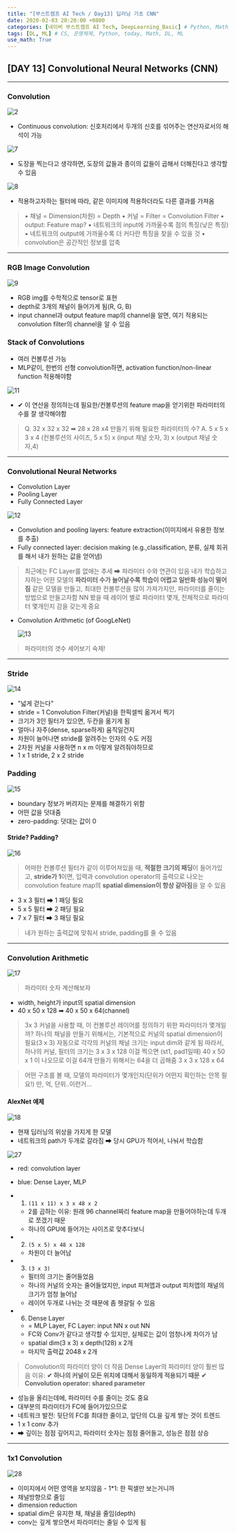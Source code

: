 ```yaml
---
title: "[부스트캠프 AI Tech / Day13] 딥러닝 기초 CNN"
date: 2020-02-03 20:20:00 +0800
categories: [네이버 부스트캠프 AI Tech, DeepLearning_Basic] # Python, Math_AI, DeepLearning_Basic
tags: [DL, ML] # CS, 운영체제, Python, today, Math, DL, ML
use_math: True
---
```



## **[DAY 13] Convolutional Neural Networks (CNN)**

---

### **Convolution**

![2](/assets/img/sources/2021-02-03-10-53-04.png)

- Continuous convolution: 신호처리에서 두개의 신호를 섞어주는 연산자로서의 해석이 가능

![7](/assets/img/sources/2021-02-03-10-55-04.png)

- 도장을 찍는다고 생각하면, 도장의 값들과 종이의 값들이 곱해서 더해진다고 생각할 수 있음

![8](/assets/img/sources/2021-02-03-10-55-25.png)

- 적용하고자하는 필터에 따라, 같은 이미지에 적용하더라도 다른 결과를 가져옴

> ▪ 채널 = Dimension(차원) = Depth
> ▪ 커널 = Filter = Convolution Filter
> ▪ output: Feature map?
> ▪ 네트워크의 input에 가까울수록 점의 특징(낮은 특징)
> ▪ 네트워크의 output에 가까울수록 더 커다란 특징을 찾을 수 있을 것
> ▪ convolution은 공간적인 정보를 압축
---

### **RGB Image Convolution**

![9](/assets/img/sources/2021-02-03-10-56-35.png)

- RGB img를 수학적으로 tensor로 표현
- depth로 3개의 채널이 들어가게 됨(R, G, B)
- input channel과 output feature map의 channel을 알면, 여기 적용되는 convolution filter의 channel을 알 수 있음

### **Stack of Convolutions**

- 여러 컨볼루션 가능
- MLP같이, 한번의 선형 convolution하면, activation function/non-linear function 적용해야함

![11](/assets/img/sources/2021-02-03-11-02-17.png)

- ✔ 이 연산을 정의하는데 필요한/컨볼루션의 feature map을 얻기위한 파라미터의 수를 잘 생각해야함

> Q. 32 x 32 x 32 ➡ 28 x 28 x4 만들기 위해 필요한 파라미터의 수?
> A. 5 x 5 x 3 x 4
> (컨볼루션의 사이즈, 5 x 5) x (input 채널 숫자, 3) x (output 채널 숫자,4)

---

### Convolutional Neural Networks

- Convolution Layer
- Pooling Layer
- Fully Connected Layer

![12](/assets/img/sources/2021-02-03-11-10-25.png)

- Convolution and pooling layers: feature extraction(이미지에서 유용한 정보를 추출)
- Fully connected layer: decision making (e.g.,classification, 분류, 실제 회귀를 해서 내가 원하는 값을 얻어냄)

> 최근에는 FC Layer를 없애는 추세
> ➡ 파라미터 수와 연관이 있음
> 내가 학습하고자하는 어떤 모델의 **파라미터 수가 늘어날수록 학습이 어렵고 일반화 성능이 떨어짐**
> 같은 모델을 만들고, 최대한 컨볼루션을 많이 가져가지만, 파라미터를 줄이는 방법으로 만들고자함
> NN 봤을 때 레이어 별로 파라미터 몇개, 전체적으로 파라미터 몇개인지 감을 갖는게 중요

- Convolution Arithmetic (of GoogLeNet)

  ![13](/assets/img/sources/2021-02-03-11-12-54.png)

> 파라미터의 갯수 세어보기 숙제!

---

### **Stride**

![14](/assets/img/sources/2021-02-03-11-17-19.png)

- "넓게 걷는다"
- stride = 1 Convolution Filter(커널)을 한픽셀씩 옮겨서 찍기
- 크기가 3인 필터가 있으면, 두칸을 옮기게 됨
- 얼마나 자주(dense, sparse하게) 움직일건지
- 차원이 늘어나면 stride를 알려주는 인자의 수도 커짐
- 2차원 커널을 사용하면 n x m 이렇게 알려줘야하므로
- 1 x 1 stride, 2 x 2 stride

### **Padding**

![15](/assets/img/sources/2021-02-03-11-17-34.png)

- boundary 정보가 버려지는 문제를 해결하기 위함
- 어떤 값을 덧대줌
- zero-padding: 덧대는 값이 0

#### Stride? Padding?

![16](/assets/img/sources/2021-02-03-11-18-05.png)

> 어떠한 컨볼루션 필터가 같이 이루어져있을 때, **적절한 크기의 패딩**이 들어가있고, **stride가 1**이면, 입력과 convolution operator의 출력으로 나오는 convolution feature map의 **spatial dimension이 항상 같아짐**을 알 수 있음

- 3 x 3 필터 ➡ 1 패딩 필요
- 5 x 5 필터 ➡ 2 패딩 필요
- 7 x 7 필터 ➡ 3 패딩 필요

> 내가 원하는 출력값에 맞춰서 stride, padding를 줄 수 있음

---

### **Convolution Arithmetic**

![17](/assets/img/sources/2021-02-03-11-27-48.png)

> 파라미터 숫자 계산해보자

- width, height가 input의 spatial dimension
- 40 x 50 x 128 ➡ 40 x 50 x 64(channel)

> 3x 3 커널을 사용할 때, 이 컨볼루션 레이어를 정의하기 위한 파라미터가 몇개일까?
> 하나의 채널을 만들기 위해서는, 기본적으로 커널의 spatial dimension이 필요(3 x 3)
> 자동으로 각각의 커널의 채널 크기는 input dim와 같게 됨
> 따라서, 하나의 커널, 필터의 크기는 3 x 3 x 128 이걸 찍으면 (st1, pad1일때) 40 x 50 x 1 이 나오므로 이걸 64개 만들기 위해서는 64을 더 곱해줌
> 3 x 3 x 128 x 64

> 어떤 구조를 볼 때, 모델의 파라미터가 몇개인지(단위가 어떤지 확인하는 안목 필요!) 만, 억, 단위..이런거...

#### **AlexNet 예제**

![18](/assets/img/sources/2021-02-03-11-28-58.png)

- 현재 딥러닝의 위상을 가지게 한 모델
- 네트워크의 path가 두개로 갈라짐 ➡ 당시 GPU가 적어서, 나눠서 학습함

![27](/assets/img/sources/2021-02-03-11-37-03.png)

- red: convolution layer
- blue: Dense Layer, MLP

- 1. `(11 x 11) x 3 x 48 x 2`
  - 2를 곱하는 이유: 원래 96 channel짜리 feature map을 만들어야하는데 두개로 쪼갰기 때문
  - 하나의 GPU에 들어가는 사이즈로 맞추다보니
- 2. `(5 x 5) x 48 x 128`
  - 차원이 더 늘어남
- 3. `(3 x 3)`
  - 필터의 크기는 줄어들었음
  - 하나의 커널의 숫자는 줄어들었지만, input 피쳐맵과 output 피처맵의 채널의 크기가 엄청 늘어남
  - 레이어 두개로 나뉘는 것 때문에 좀 헷갈릴 수 있음
- 6. Dense Layer
  - = MLP Layer, FC Layer: input NN  x out NN
  - FC와 Conv가 같다고 생각할 수 있지만, 실제로는 값이 엄청나게 차이가 남
  - spatial dim(3 x 3) x depth(128) x 2개
  - 마지막 출력값 2048 x 2개

> Convolution의 파라미터 양이 더 작음
> Dense Layer의 파라미터 양이 훨씬 많음
> 이유: **✔ 하나의 커널이 모든 위치에 대해서 동일하게 적용되기 때문**
> **✔ Convolution operator: shared parameter**

- 성능을 올리는데에, 파라미터 수를 줄이는 것도 중요
- 대부분의 파라미터가 FC에 들어가있으므로
- 네트워크 발전: 뒷단의 FC를 최대한 줄이고, 앞단의 CL을 깊게 쌓는 것이 트렌드
- 1 x 1 conv 추가
- ➡ 깊이는 점점 깊어지고, 파라미터 숫자는 점점 줄어들고, 성능은 점점 상승

---

### **1x1 Convolution**

![28](/assets/img/sources/2021-02-03-11-48-22.png)

- 이미지에서 어떤 영역을 보지않음 - 1*1: 한 픽셀만 보는거니까
- 채널방향으로 줄임
- dimension reduction
- spatial dim은 유지한 채, 채널을 줄임(depth)
- conv는 깊게 쌓으면서 파라미터는 줄일 수 있게 됨
